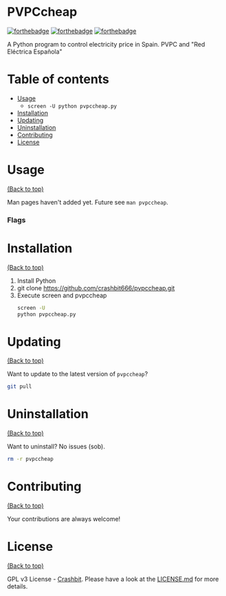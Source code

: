 # PVPCcheap

[![forthebadge](https://forthebadge.com/images/badges/made-with-python.svg)](http://forthebadge.com)
[![forthebadge](http://forthebadge.com/images/badges/built-with-love.svg)](http://forthebadge.com)
[![forthebadge](https://www.gnu.org/graphics/gplv3-or-later-sm.png)](https://www.gnu.org/licenses/gpl-3.0.en.html)

A Python program to control electricity price in Spain. PVPC and "Red Eléctrica Española"

# Table of contents

- [Usage](#usage)
  - `screen -U python pvpccheap.py`
- [Installation](#installation)
- [Updating](#updating)
- [Uninstallation](#uninstallation)
- [Contributing](#contributing)
- [License](#license)

# Usage

[(Back to top)](#table-of-contents)

Man pages haven't added yet. Future see `man pvpccheap`.

### Flags

# Installation

[(Back to top)](#table-of-contents)

1. Install Python
2. git clone https://github.com/crashbit666/pvpccheap.git
3. Execute screen and pvpccheap
    ```sh
    screen -U
    python pvpccheap.py
    ```

# Updating

[(Back to top)](#table-of-contents)

Want to update to the latest version of `pvpccheap`?

```sh
git pull
```

# Uninstallation

[(Back to top)](#table-of-contents)

Want to uninstall? No issues (sob).

```sh
rm -r pvpccheap
```

# Contributing

[(Back to top)](#table-of-contents)

Your contributions are always welcome! 


# License

[(Back to top)](#table-of-contents)


GPL v3 License - [Crashbit](https://github.com/crashbit666/). Please have a look at the [LICENSE.md](LICENSE.md) for more details.
